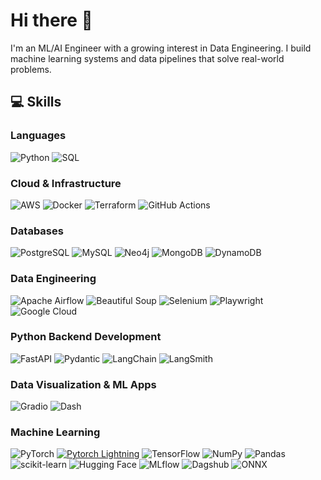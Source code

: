 # Hi there 👋

I'm an ML/AI Engineer with a growing interest in Data Engineering. I build machine learning systems and data pipelines that solve real-world problems.

## 💻 Skills

### Languages
![Python](https://img.shields.io/badge/-Python-3776AB?style=flat&logo=python&logoColor=white)
![SQL](https://img.shields.io/badge/-SQL-4479A1?style=flat&logo=postgresql&logoColor=white)

### Cloud & Infrastructure
![AWS](https://img.shields.io/badge/AWS-%23FF9900.svg?style=flat&logo=amazon-aws&logoColor=white)
![Docker](https://img.shields.io/badge/-Docker-2496ED?style=flat&logo=docker&logoColor=white)
![Terraform](https://img.shields.io/badge/-Terraform-7B42BC?style=flat&logo=terraform&logoColor=white)
![GitHub Actions](https://img.shields.io/badge/-GitHub%20Actions-2088FF?style=flat&logo=github-actions&logoColor=white)

### Databases
![PostgreSQL](https://img.shields.io/badge/-PostgreSQL-336791?style=flat&logo=postgresql&logoColor=white)
![MySQL](https://img.shields.io/badge/-MySQL-4479A1?style=flat&logo=mysql&logoColor=white)
![Neo4j](https://img.shields.io/badge/-Neo4j-008CC1?style=flat&logo=neo4j&logoColor=white)
![MongoDB](https://img.shields.io/badge/MongoDB-%234ea94b.svg?style=flat&logo=mongodb&logoColor=white)
![DynamoDB](https://img.shields.io/badge/-DynamoDB-4053D6?style=flat&logo=amazon-dynamodb&logoColor=white)

### Data Engineering
![Apache Airflow](https://img.shields.io/badge/-Apache%20Airflow-017CEE?style=flat&logo=apache-airflow&logoColor=white)
![Beautiful Soup](https://img.shields.io/badge/-Beautiful%20Soup-3776AB?style=flat&logo=python&logoColor=white)
![Selenium](https://img.shields.io/badge/-Selenium-43B02A?style=flat&logo=selenium&logoColor=white)
![Playwright](https://img.shields.io/badge/-playwright-%232EAD33?style=flat&logo=playwright&logoColor=white)
![Google Cloud](https://img.shields.io/badge/-Google%20Cloud-4285F4?style=flat&logo=google-cloud&logoColor=white)

### Python Backend Development
![FastAPI](https://img.shields.io/badge/-FastAPI-009688?style=flat&logo=fastapi&logoColor=white)
![Pydantic](https://img.shields.io/badge/-Pydantic-E92063?style=flat&logo=pydantic&logoColor=white)
![LangChain](https://img.shields.io/badge/-LangChain-3178C6?style=flat&logo=chainlink&logoColor=white)
![LangSmith](https://img.shields.io/badge/-LangSmith-3178C6?style=flat&logo=chainlink&logoColor=white)

### Data Visualization & ML Apps
![Gradio](https://img.shields.io/badge/-Gradio-F78D1E?style=flat&logo=gradio&logoColor=white)
![Dash](https://img.shields.io/badge/-Dash-008DE3?style=flat&logo=plotly&logoColor=white)

### Machine Learning
![PyTorch](https://img.shields.io/badge/-PyTorch-EE4C2C?style=flat&logo=pytorch&logoColor=white)
[![Pytorch Lightning](https://img.shields.io/badge/-Lightning-792ee5?logo=pytorchlightning&logoColor=white)](https://github.com/Lightning-AI/lightning)
![TensorFlow](https://img.shields.io/badge/-TensorFlow-FF6F00?style=flat&logo=tensorflow&logoColor=white)
![NumPy](https://img.shields.io/badge/-NumPy-013243?style=flat&logo=numpy&logoColor=white)
![Pandas](https://img.shields.io/badge/-Pandas-150458?style=flat&logo=pandas&logoColor=white)
![scikit-learn](https://img.shields.io/badge/-scikit--learn-F7931E?style=flat&logo=scikit-learn&logoColor=white)
![Hugging Face](https://img.shields.io/badge/-Hugging%20Face-FF9A00?style=flat&logo=huggingface&logoColor=white)
![MLflow](https://img.shields.io/badge/-MLflow-0194E2?style=flat&logo=mlflow&logoColor=white)
![Dagshub](https://img.shields.io/badge/-DagsHub-5C3EE8?style=flat&logo=dagshub&logoColor=white)
![ONNX](https://img.shields.io/badge/-ONNX-005CED?style=flat&logo=onnx&logoColor=white)


<!--
**ZaherAmasha/ZaherAmasha** is a ✨ _special_ ✨ repository because its `README.md` (this file) appears on your GitHub profile.

Here are some ideas to get you started:

- 🔭 I’m currently working on ...
- 🌱 I’m currently learning ...
- 👯 I’m looking to collaborate on ...
- 🤔 I’m looking for help with ...
- 💬 Ask me about ...
- 📫 How to reach me: ...
- 😄 Pronouns: ...
- ⚡ Fun fact: ...
-->
